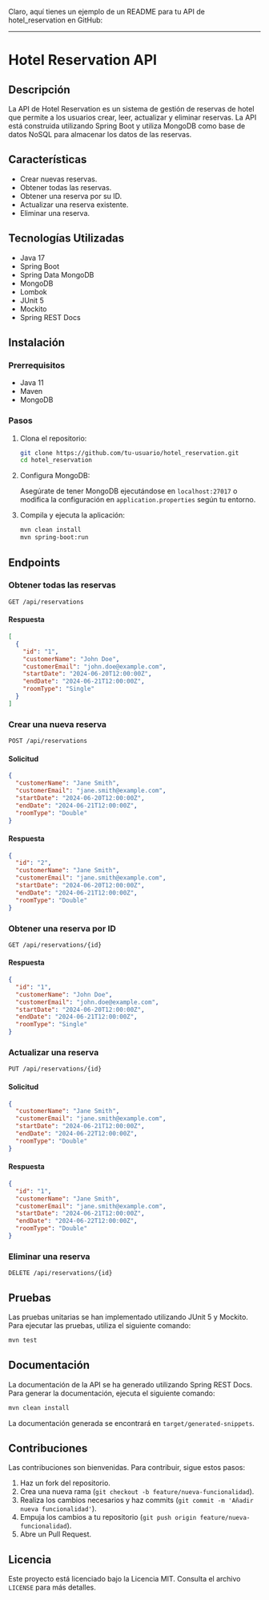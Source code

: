 Claro, aquí tienes un ejemplo de un README para tu API de hotel_reservation en GitHub:

---

# Hotel Reservation API

## Descripción

La API de Hotel Reservation es un sistema de gestión de reservas de hotel que permite a los usuarios crear, leer, actualizar y eliminar reservas. La API está construida utilizando Spring Boot y utiliza MongoDB como base de datos NoSQL para almacenar los datos de las reservas.

## Características

- Crear nuevas reservas.
- Obtener todas las reservas.
- Obtener una reserva por su ID.
- Actualizar una reserva existente.
- Eliminar una reserva.

## Tecnologías Utilizadas

- Java 17
- Spring Boot
- Spring Data MongoDB
- MongoDB
- Lombok
- JUnit 5
- Mockito
- Spring REST Docs

## Instalación

### Prerrequisitos

- Java 11
- Maven
- MongoDB

### Pasos

1. Clona el repositorio:

   ```bash
   git clone https://github.com/tu-usuario/hotel_reservation.git
   cd hotel_reservation
   ```

2. Configura MongoDB:
   
   Asegúrate de tener MongoDB ejecutándose en `localhost:27017` o modifica la configuración en `application.properties` según tu entorno.

3. Compila y ejecuta la aplicación:

   ```bash
   mvn clean install
   mvn spring-boot:run
   ```

## Endpoints

### Obtener todas las reservas

```http
GET /api/reservations
```

#### Respuesta

```json
[
  {
    "id": "1",
    "customerName": "John Doe",
    "customerEmail": "john.doe@example.com",
    "startDate": "2024-06-20T12:00:00Z",
    "endDate": "2024-06-21T12:00:00Z",
    "roomType": "Single"
  }
]
```

### Crear una nueva reserva

```http
POST /api/reservations
```

#### Solicitud

```json
{
  "customerName": "Jane Smith",
  "customerEmail": "jane.smith@example.com",
  "startDate": "2024-06-20T12:00:00Z",
  "endDate": "2024-06-21T12:00:00Z",
  "roomType": "Double"
}
```

#### Respuesta

```json
{
  "id": "2",
  "customerName": "Jane Smith",
  "customerEmail": "jane.smith@example.com",
  "startDate": "2024-06-20T12:00:00Z",
  "endDate": "2024-06-21T12:00:00Z",
  "roomType": "Double"
}
```

### Obtener una reserva por ID

```http
GET /api/reservations/{id}
```

#### Respuesta

```json
{
  "id": "1",
  "customerName": "John Doe",
  "customerEmail": "john.doe@example.com",
  "startDate": "2024-06-20T12:00:00Z",
  "endDate": "2024-06-21T12:00:00Z",
  "roomType": "Single"
}
```

### Actualizar una reserva

```http
PUT /api/reservations/{id}
```

#### Solicitud

```json
{
  "customerName": "Jane Smith",
  "customerEmail": "jane.smith@example.com",
  "startDate": "2024-06-21T12:00:00Z",
  "endDate": "2024-06-22T12:00:00Z",
  "roomType": "Double"
}
```

#### Respuesta

```json
{
  "id": "1",
  "customerName": "Jane Smith",
  "customerEmail": "jane.smith@example.com",
  "startDate": "2024-06-21T12:00:00Z",
  "endDate": "2024-06-22T12:00:00Z",
  "roomType": "Double"
}
```

### Eliminar una reserva

```http
DELETE /api/reservations/{id}
```

## Pruebas

Las pruebas unitarias se han implementado utilizando JUnit 5 y Mockito. Para ejecutar las pruebas, utiliza el siguiente comando:

```bash
mvn test
```

## Documentación

La documentación de la API se ha generado utilizando Spring REST Docs. Para generar la documentación, ejecuta el siguiente comando:

```bash
mvn clean install
```

La documentación generada se encontrará en `target/generated-snippets`.

## Contribuciones

Las contribuciones son bienvenidas. Para contribuir, sigue estos pasos:

1. Haz un fork del repositorio.
2. Crea una nueva rama (`git checkout -b feature/nueva-funcionalidad`).
3. Realiza los cambios necesarios y haz commits (`git commit -m 'Añadir nueva funcionalidad'`).
4. Empuja los cambios a tu repositorio (`git push origin feature/nueva-funcionalidad`).
5. Abre un Pull Request.

## Licencia

Este proyecto está licenciado bajo la Licencia MIT. Consulta el archivo `LICENSE` para más detalles.
